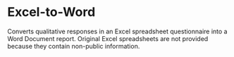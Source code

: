 # Excel-to-Word
Converts qualitative responses in an Excel spreadsheet questionnaire into a Word Document report. Original Excel spreadsheets are not provided because they contain non-public information.
